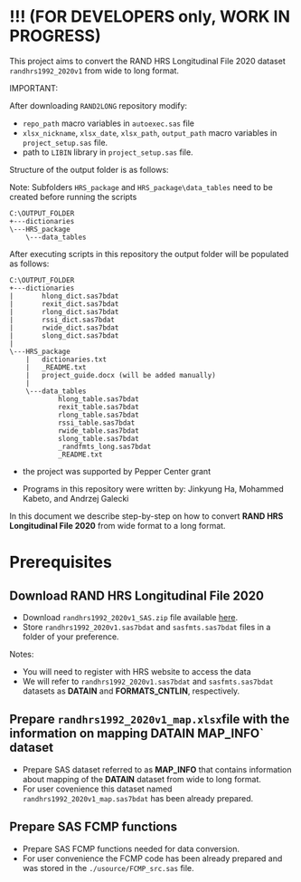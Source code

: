 # !!! (FOR DEVELOPERS only, WORK IN PROGRESS)

This project aims to convert the RAND HRS Longitudinal File 2020 dataset `randhrs1992_2020v1` from wide to long format.


IMPORTANT: 

After downloading `RAND2LONG` repository modify:

* `repo_path` macro variables in `autoexec.sas` file
* `xlsx_nickname`, `xlsx_date`, `xlsx_path`, `output_path` macro variables in `project_setup.sas` file.
* path to `LIBIN` library in `project_setup.sas` file.

Structure of the output folder is as follows:

Note: Subfolders `HRS_package` and `HRS_package\data_tables` need to be created before running the scripts

```
C:\OUTPUT_FOLDER
+---dictionaries
\---HRS_package
    \---data_tables
```

After executing scripts in this repository the output folder will be populated as follows:

```
C:\OUTPUT_FOLDER
+---dictionaries
|       hlong_dict.sas7bdat
|       rexit_dict.sas7bdat
|       rlong_dict.sas7bdat
|       rssi_dict.sas7bdat
|       rwide_dict.sas7bdat
|       slong_dict.sas7bdat
|
\---HRS_package
    |   dictionaries.txt
    |   _README.txt
    |   project_guide.docx (will be added manually)
    |
    \---data_tables
            hlong_table.sas7bdat
            rexit_table.sas7bdat
            rlong_table.sas7bdat
            rssi_table.sas7bdat
            rwide_table.sas7bdat
            slong_table.sas7bdat
            _randfmts_long.sas7bdat
            _README.txt
```



  
* the project was supported by Pepper Center grant

* Programs in this repository were written by:  Jinkyung Ha, Mohammed Kabeto, and Andrzej Galecki 

In this document we describe step-by-step on how to convert **RAND HRS Longitudinal File 2020** from wide format to a long format.

# Prerequisites

##  Download RAND HRS Longitudinal File 2020
 
* Download `randhrs1992_2020v1_SAS.zip` file available 
[here](https://hrsdata.isr.umich.edu/data-products/rand-hrs-longitudinal-file-2020). 
* Store `randhrs1992_2020v1.sas7bdat` and `sasfmts.sas7bdat` files in a folder of your preference.

Notes: 

* You will need to register with HRS website to access the data
* We will refer to `randhrs1992_2020v1.sas7bdat` and `sasfmts.sas7bdat` datasets
as **DATAIN** and **FORMATS_CNTLIN**, respectively.


## Prepare `randhrs1992_2020v1_map.xlsx`file with the information on mapping **DATAIN** MAP_INFO` dataset

* Prepare SAS dataset referred to as **MAP_INFO** that contains information about mapping of the **DATAIN** dataset from wide to long format.
* For user covenience this dataset named `randhrs1992_2020v1_map.sas7bdat` has been already prepared.

## Prepare SAS FCMP functions

* Prepare SAS FCMP functions needed for data conversion.
* For user convenience the FCMP code  has been already prepared and was stored in  the `./usource/FCMP_src.sas` file.



